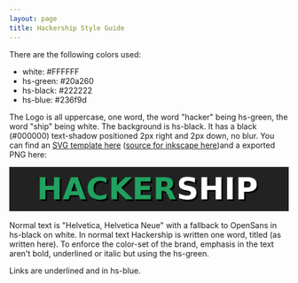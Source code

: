 ```yaml
---
layout: page
title: Hackership Style Guide
---
```


There are the following colors used:
 
 - white: #FFFFFF
 - hs-green: #20a260
 - hs-black: #222222
 - hs-blue: #236f9d

The Logo is all uppercase, one word, the word "hacker" being hs-green, the word "ship" being white. The background is hs-black. It has a black (#000000) text-shadow positioned 2px right and 2px down, no blur. You can find an [SVG template here](logo_template_strokes.svg) ([source for inkscape here](logo_template.svg))and a exported PNG here:

![Hackership Logo](full-on-black.png)

Normal text is "Helvetica, Helvetica Neue" with a fallback to OpenSans in hs-black on white. In normal text Hackership is written one word, titled (as written here). To enforce the color-set of the brand, emphasis in the text aren't bold, underlined or italic but using the hs-green.

Links are underlined and in hs-blue.